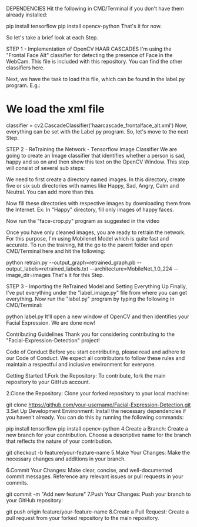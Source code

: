 DEPENDENCIES
Hit the following in CMD/Terminal if you don't have them already installed:

pip install tensorflow
pip install opencv-python
That's it for now.

So let's take a brief look at each Step.

STEP 1 - Implementation of OpenCV HAAR CASCADES
I'm using the "Frontal Face Alt" classifier for detecting the presence of Face in the WebCam. This file is included with this repository. You can find the other classifiers here.

Next, we have the task to load this file, which can be found in the label.py program. E.g.:

# We load the xml file
classifier = cv2.CascadeClassifier('haarcascade_frontalface_alt.xml')
Now, everything can be set with the Label.py program. So, let's move to the next Step.

STEP 2 - ReTraining the Network - Tensorflow Image Classifier
We are going to create an Image classifier that identifies whether a person is sad, happy and so on and then show this text on the OpenCV Window. This step will consist of several sub steps:

We need to first create a directory named images. In this directory, create five or six sub directories with names like Happy, Sad, Angry, Calm and Neutral. You can add more than this.

Now fill these directories with respective images by downloading them from the Internet. Ex: In "Happy" directory, fill only images of happy faces.

Now run the "face-crop.py" program as suggested in the video

Once you have only cleaned images, you are ready to retrain the network. For this purpose, I'm using Mobilenet Model which is quite fast and accurate. To run the training, hit the go to the parent folder and open CMD/Terminal here and hit the following:

python retrain.py --output_graph=retrained_graph.pb --output_labels=retrained_labels.txt --architecture=MobileNet_1.0_224 --image_dir=images
That's it for this Step.

STEP 3 - Importing the ReTrained Model and Setting Everything Up
Finally, I've put everything under the "label_image.py" file from where you can get everything. Now run the "label.py" program by typing the following in CMD/Terminal:

 python label.py
It'll open a new window of OpenCV and then identifies your Facial Expression. We are done now!

Contributing Guidelines
Thank you for considering contributing to the "Facial-Expression-Detection" project!

Code of Conduct
Before you start contributing, please read and adhere to our Code of Conduct. We expect all contributors to follow these rules and maintain a respectful and inclusive environment for everyone.

Getting Started
1.Fork the Repository: To contribute, fork the main repository to your GitHub account.

2.Clone the Repository: Clone your forked repository to your local machine:

git clone https://github.com/your-username/Facial-Expression-Detection.git
3.Set Up Development Environment: Install the necessary dependencies if you haven't already. You can do this by running the following commands:

pip install tensorflow
pip install opencv-python
4.Create a Branch: Create a new branch for your contribution. Choose a descriptive name for the branch that reflects the nature of your contribution.

git checkout -b feature/your-feature-name
5.Make Your Changes: Make the necessary changes and additions in your branch.

6.Commit Your Changes: Make clear, concise, and well-documented commit messages. Reference any relevant issues or pull requests in your commits.

git commit -m "Add new feature"
7.Push Your Changes: Push your branch to your GitHub repository:

git push origin feature/your-feature-name
8.Create a Pull Request: Create a pull request from your forked repository to the main repository.
